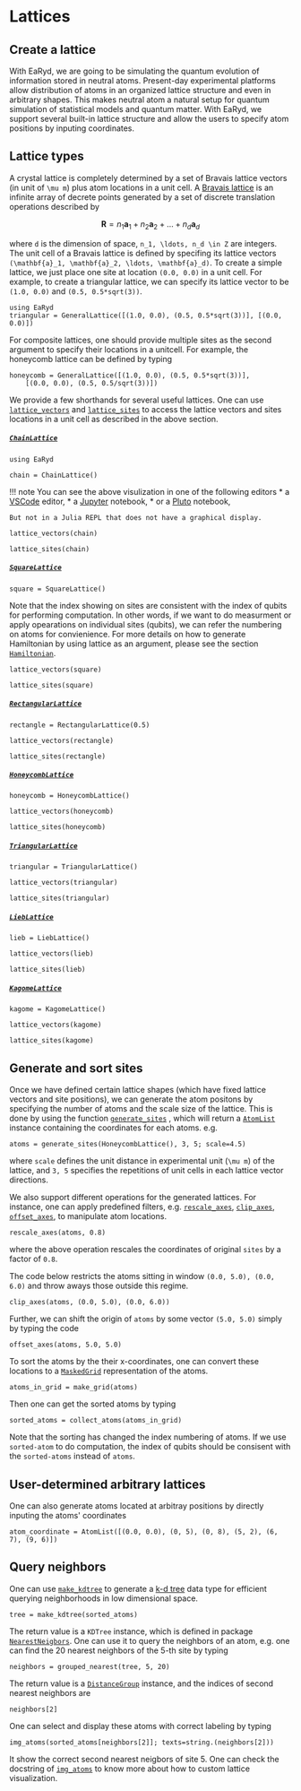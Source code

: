 # Lattices

## Create a lattice

With EaRyd, we are going to be simulating the quantum evolution of information stored in neutral atoms. Present-day experimental platforms allow distribution of atoms in an organized lattice structure and even in  arbitrary shapes.
This makes neutral atom a natural setup for quantum simulation of statistical models and quantum matter. With EaRyd, we support several built-in lattice structure and allow the users to specify atom positions by inputing coordinates.


## Lattice types

A crystal lattice is completely determined by a set of Bravais lattice vectors (in unit of ``\mu m``) plus atom locations in a unit cell.
A [Bravais lattice](https://en.wikipedia.org/wiki/Bravais_lattice) is an infinite array of decrete points generated by a set of discrete translation operations described by
```math
\mathbf{R} = n_1 \mathbf{a}_1 + n_2 \mathbf{a}_2 + \ldots + n_d \mathbf{a}_d
```
where ``d`` is the dimension of space, ``n_1, \ldots, n_d \in Z`` are integers.
The unit cell of a Bravais lattice is defined by specifing its lattice vectors ``(\mathbf{a}_1, \mathbf{a}_2, \ldots, \mathbf{a}_d)``.
To create a simple lattice, we just place one site at location `(0.0, 0.0)` in a unit cell. For example, to create a triangular lattice, we can specify its lattice vector to be `(1.0, 0.0)` and `(0.5, 0.5*sqrt(3))`.

```@repl quick-start
using EaRyd
triangular = GeneralLattice([(1.0, 0.0), (0.5, 0.5*sqrt(3))], [(0.0, 0.0)])
```

For composite lattices, one should provide multiple sites as the second argument to specify their locations in a unitcell. For example, the honeycomb lattice can be defined by typing
```@repl quick-start
honeycomb = GeneralLattice([(1.0, 0.0), (0.5, 0.5*sqrt(3))],
    [(0.0, 0.0), (0.5, 0.5/sqrt(3))])
```


We provide a few shorthands for several useful lattices.
One can use [`lattice_vectors`](@ref) and [`lattice_sites`](@ref) to access the lattice vectors and sites locations in a unit cell as described in the above section.

##### [`ChainLattice`](@ref)
```@example quick-start
using EaRyd

chain = ChainLattice()
```

!!! note
    You can see the above visulization in one of the following editors
    * a [VSCode](https://github.com/julia-vscode/julia-vscode) editor,
    * a [Jupyter](https://github.com/JunoLab/Juno.jl) notebook,
    * or a [Pluto](https://github.com/fonsp/Pluto.jl) notebook,
    
    But not in a Julia REPL that does not have a graphical display.
    

```@example quick-start
lattice_vectors(chain)
```

```@example quick-start
lattice_sites(chain)
```


##### [`SquareLattice`](@ref)
```@example quick-start
square = SquareLattice()
```
Note that the index showing on sites are consistent with the index of qubits for performing computation. 
In other words, if we want to do measurment or apply opearations on individual sites (qubits), we can refer the numbering on atoms for convienience. 
For more details on how to generate Hamiltonian by using lattice as an argument, please see the section [`Hamiltonian`](@ref).

```@example quick-start
lattice_vectors(square)
```

```@example quick-start
lattice_sites(square)
```

##### [`RectangularLattice`](@ref)
```@example quick-start
rectangle = RectangularLattice(0.5)
```

```@example quick-start
lattice_vectors(rectangle)
```

```@example quick-start
lattice_sites(rectangle)
```

##### [`HoneycombLattice`](@ref)
```@example quick-start
honeycomb = HoneycombLattice()
```

```@example quick-start
lattice_vectors(honeycomb)
```

```@example quick-start
lattice_sites(honeycomb)
```


##### [`TriangularLattice`](@ref)
```@example quick-start
triangular = TriangularLattice()
```

```@example quick-start
lattice_vectors(triangular)
```

```@example quick-start
lattice_sites(triangular)
```

##### [`LiebLattice`](@ref)
```@example quick-start
lieb = LiebLattice()
```

```@example quick-start
lattice_vectors(lieb)
```

```@example quick-start
lattice_sites(lieb)
```

##### [`KagomeLattice`](@ref)
```@example quick-start
kagome = KagomeLattice()
```

```@example quick-start
lattice_vectors(kagome)
```

```@example quick-start
lattice_sites(kagome)
```

## Generate and sort sites

Once we have defined certain lattice shapes (which have fixed lattice vectors and site positions), we can generate the atom positons by 
specifying the number of atoms and the scale size of the lattice. 
This is done by using the function [`generate_sites`](@ref) , which will return a [`AtomList`](@ref) instance containing the coordinates for each atoms. e.g.  

```@example quick-start
atoms = generate_sites(HoneycombLattice(), 3, 5; scale=4.5)
```
where `scale` defines the unit distance in experimental unit (``\mu m``) of the lattice, and `3, 5` specifies the repetitions of unit cells in each lattice vector directions.  

We also support different operations for the generated lattices. For instance,  one can apply predefined filters, e.g. [`rescale_axes`](@ref), [`clip_axes`](@ref), [`offset_axes`](@ref), to manipulate atom locations.

```@example quick-start
rescale_axes(atoms, 0.8)
```
where the above operation rescales the coordinates of original `sites` by a factor of `0.8`. 

The code below restricts the atoms sitting in window `(0.0, 5.0), (0.0, 6.0)` and throw aways those outside this regime. 

```@example quick-start
clip_axes(atoms, (0.0, 5.0), (0.0, 6.0))
```

Further, we can shift the origin of `atoms` by some vector `(5.0, 5.0)` simply by typing the code

```@example quick-start
offset_axes(atoms, 5.0, 5.0)
```


To sort the atoms by the their x-coordinates, one can convert these locations to a [`MaskedGrid`](@ref) representation of the atoms.
```@example quick-start
atoms_in_grid = make_grid(atoms)
```

Then one can get the sorted atoms by typing
```@example quick-start
sorted_atoms = collect_atoms(atoms_in_grid)
```

Note that the sorting has changed the index numbering of atoms. If we use `sorted-atom` to do computation, the index of qubits should 
be consisent with the `sorted-atoms` instead of `atoms`. 




## User-determined arbitrary lattices

One can also generate atoms located at arbitray positions by directly inputing the atoms' coordinates  
```@repl quick-start
atom_coordinate = AtomList([(0.0, 0.0), (0, 5), (0, 8), (5, 2), (6, 7), (9, 6)])
```

## Query neighbors

One can use [`make_kdtree`](@ref) to generate a [k-d tree](https://en.wikipedia.org/wiki/K-d_tree) data type for efficient querying neighborhoods in low dimensional space.
```@example quick-start
tree = make_kdtree(sorted_atoms)
```

The return value is a `KDTree` instance, which is defined in package [`NearestNeigbors`](https://github.com/KristofferC/NearestNeighbors.jl). One can use it to query the neighbors of an atom, e.g. one can find the 20 nearest neighbors of the 5-th site by typing
```@example quick-start
neighbors = grouped_nearest(tree, 5, 20)
```

The return value is a [`DistanceGroup`](@ref) instance, and the indices of second nearest neighbors are
```@example quick-start
neighbors[2]
```

One can select and display these atoms with correct labeling by typing
```@example quick-start
img_atoms(sorted_atoms[neighbors[2]]; texts=string.(neighbors[2]))
```

It show the correct second nearest neigbors of site 5.
One can check the docstring of [`img_atoms`](@ref) to know more about how to custom lattice visualization.
